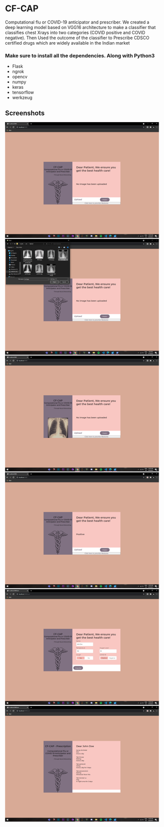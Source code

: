 # CF-CAP
Computational flu or COVID-19 anticipator and prescriber. We created a deep learning model based on VGG16 architecture to make a classifier that classifies chest Xrays into two categories (COVID positive and COVID negative). Then Used the outcome of the classifier to Prescribe CDSCO certified drugs which are widely available in the Indian market

### Make sure to install all the dependencies. Along with Python3 

- Flask
- ngrok
- opencv
- numpy
- keras
- tensorflow
- werkzeug

## Screenshots

![](/static/img/site%20(1).png)
![](/static/img/site%20(6).png)
![](/static/img/site%20(2).png)
![](/static/img/site%20(3).png)
![](/static/img/site%20(4).png)
![](/static/img/site%20(5).png)
